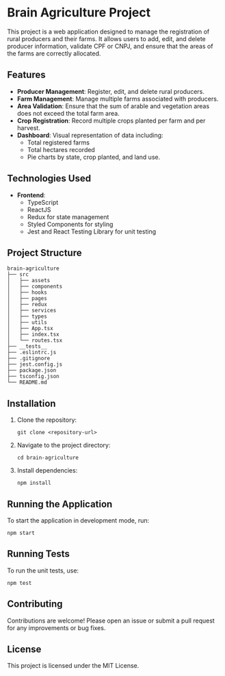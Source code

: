 # Brain Agriculture Project

This project is a web application designed to manage the registration of rural producers and their farms. It allows users to add, edit, and delete producer information, validate CPF or CNPJ, and ensure that the areas of the farms are correctly allocated.

## Features

- **Producer Management**: Register, edit, and delete rural producers.
- **Farm Management**: Manage multiple farms associated with producers.
- **Area Validation**: Ensure that the sum of arable and vegetation areas does not exceed the total farm area.
- **Crop Registration**: Record multiple crops planted per farm and per harvest.
- **Dashboard**: Visual representation of data including:
  - Total registered farms
  - Total hectares recorded
  - Pie charts by state, crop planted, and land use.

## Technologies Used

- **Frontend**: 
  - TypeScript
  - ReactJS
  - Redux for state management
  - Styled Components for styling
  - Jest and React Testing Library for unit testing

## Project Structure

```
brain-agriculture
├── src
│   ├── assets
│   ├── components
│   ├── hooks
│   ├── pages
│   ├── redux
│   ├── services
│   ├── types
│   ├── utils
│   ├── App.tsx
│   ├── index.tsx
│   └── routes.tsx
├── __tests__
├── .eslintrc.js
├── .gitignore
├── jest.config.js
├── package.json
├── tsconfig.json
└── README.md
```

## Installation

1. Clone the repository:
   ```
   git clone <repository-url>
   ```
2. Navigate to the project directory:
   ```
   cd brain-agriculture
   ```
3. Install dependencies:
   ```
   npm install
   ```

## Running the Application

To start the application in development mode, run:
```
npm start
```

## Running Tests

To run the unit tests, use:
```
npm test
```

## Contributing

Contributions are welcome! Please open an issue or submit a pull request for any improvements or bug fixes.

## License

This project is licensed under the MIT License.